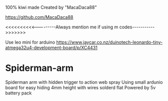 100% kiwi made
Created by "MacaDaca88"

https://github.com/MacaDaca88

<<<<<<<<<<---------Always mention me if using m codes----------->>>>>>>

Use leo mini for arduino 
https://www.jaycar.co.nz/duinotech-leonardo-tiny-atmega32u4-development-board/p/XC4431


# Spiderman-arm
Spiderman arm with hidden trigger to action web spray
Using small ardunio board for easy hiding 4mm height with wires solderd flat 
Powered by 5v battery pack
